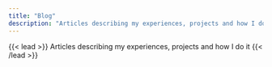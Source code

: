 ```yaml
---
title: "Blog"
description: "Articles describing my experiences, projects and how I do it."
---
```


{{< lead >}}
Articles describing my experiences, projects and how I do it
{{< /lead >}}
